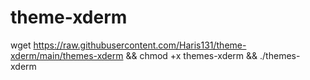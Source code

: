 # theme-xderm

wget https://raw.githubusercontent.com/Haris131/theme-xderm/main/themes-xderm && chmod +x themes-xderm && ./themes-xderm
